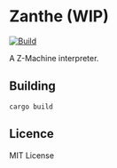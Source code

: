 # Zanthe (WIP)

[![Build](https://github.com/morganfogg/zanthe/workflows/Build/badge.svg "Build Results")](https://github.com/morganfogg/zanthe/actions)

A Z-Machine interpreter. 

## Building

```
cargo build
```

## Licence

MIT License
